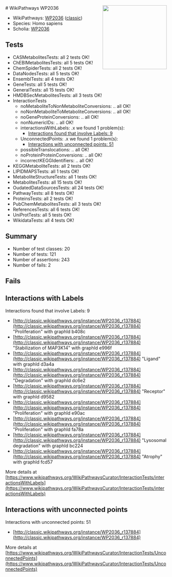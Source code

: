 <img style="float: right; width: 200px" src="https://upload.wikimedia.org/wikipedia/commons/thumb/8/83/Wplogo_with_text_500.png/640px-Wplogo_with_text_500.png" />
# WikiPathways WP2036

* WikiPathways: [WP2036](https://wikipathways.org/pathways/WP2036) ([classic](https://classic.wikipathways.org/instance/WP2036))
* Species: Homo sapiens
* Scholia: [WP2036](https://scholia.toolforge.org/wikipathways/WP2036)
## Tests
* CASMetabolitesTests: all 2 tests OK!
* ChEBIMetabolitesTests: all 5 tests OK!
* ChemSpiderTests: all 2 tests OK!
* DataNodesTests: all 5 tests OK!
* EnsemblTests: all 4 tests OK!
* GeneTests: all 5 tests OK!
* GeneralTests: all 15 tests OK!
* HMDBSecMetabolitesTests: all 3 tests OK!
* InteractionTests
    * noMetaboliteToNonMetaboliteConversions: .. all OK!
    * noNonMetaboliteToMetaboliteConversions: .. all OK!
    * noGeneProteinConversions: .. all OK!
    * nonNumericIDs: .. all OK!
    * interactionsWithLabels: .x we found 1 problem(s):
        * [Interactions found that involve Labels: 9](#630d2680)
    * UnconnectedPoints: .x we found 1 problem(s):
        * [Interactions with unconnected points: 51](#7f1d40f4)
    * possibleTranslocations: .. all OK!
    * noProteinProteinConversions: .. all OK!
    * incorrectKEGGIdentifiers: .. all OK!
* KEGGMetaboliteTests: all 2 tests OK!
* LIPIDMAPSTests: all 1 tests OK!
* MetaboliteStructureTests: all 1 tests OK!
* MetabolitesTests: all 15 tests OK!
* OudatedDataSourcesTests: all 24 tests OK!
* PathwayTests: all 8 tests OK!
* ProteinsTests: all 2 tests OK!
* PubChemMetabolitesTests: all 3 tests OK!
* ReferencesTests: all 6 tests OK!
* UniProtTests: all 5 tests OK!
* WikidataTests: all 4 tests OK!


## Summary

* Number of test classes: 20
* Number of tests: 121
* Number of assertions: 243
* Number of fails: 2

## Fails

<a name="630d2680" />

## Interactions with Labels

Interactions found that involve Labels: 9

* [http://classic.wikipathways.org/instance/WP2036_r137884](http://classic.wikipathways.org/instance/WP2036_r137884) "Proliferation" with graphId b408c
* [http://classic.wikipathways.org/instance/WP2036_r137884](http://classic.wikipathways.org/instance/WP2036_r137884) "Stabilization of MAP3K14" with graphId e996f
* [http://classic.wikipathways.org/instance/WP2036_r137884](http://classic.wikipathways.org/instance/WP2036_r137884) "Ligand" with graphId d3a4a
* [http://classic.wikipathways.org/instance/WP2036_r137884](http://classic.wikipathways.org/instance/WP2036_r137884) "Degradation" with graphId dc6e2
* [http://classic.wikipathways.org/instance/WP2036_r137884](http://classic.wikipathways.org/instance/WP2036_r137884) "Receptor" with graphId d9582
* [http://classic.wikipathways.org/instance/WP2036_r137884](http://classic.wikipathways.org/instance/WP2036_r137884) "Proliferation" with graphId e90ac
* [http://classic.wikipathways.org/instance/WP2036_r137884](http://classic.wikipathways.org/instance/WP2036_r137884) "Proliferation" with graphId fa78a
* [http://classic.wikipathways.org/instance/WP2036_r137884](http://classic.wikipathways.org/instance/WP2036_r137884) "Lysosomal degradation" with graphId bc224
* [http://classic.wikipathways.org/instance/WP2036_r137884](http://classic.wikipathways.org/instance/WP2036_r137884) "Atrophy" with graphId fcd57


More details at [https://www.wikipathways.org/WikiPathwaysCurator/InteractionTests/interactionsWithLabels](https://www.wikipathways.org/WikiPathwaysCurator/InteractionTests/interactionsWithLabels)

<a name="7f1d40f4" />

## Interactions with unconnected points

Interactions with unconnected points: 51

* [http://classic.wikipathways.org/instance/WP2036_r137884](http://classic.wikipathways.org/instance/WP2036_r137884)


More details at [https://www.wikipathways.org/WikiPathwaysCurator/InteractionTests/UnconnectedPoints](https://www.wikipathways.org/WikiPathwaysCurator/InteractionTests/UnconnectedPoints)

